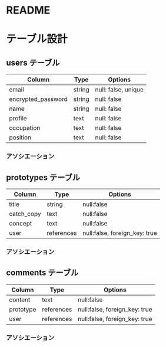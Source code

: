 # README

# テーブル設計

## users テーブル

| Column             | Type   | Options             |
| ------------------ | ------ | ------------------- |
| email              | string | null: false, unique |
| encrypted_password | string | null: false         |
| name               | string | null: false         |
| profile            | text   | null: false         |
| occupation         | text   | null: false         |
| position           | text   | null: false         |

### アソシエーション

## prototypes テーブル

| Column             | Type       | Options                       |
| ------------------ | ---------- | ----------------------------- |
| title              | string     | null:false                    |
| catch_copy         | text       | null:false                    |
| concept            | text       | null:false                    |
| user               | references | null:false, foreign_key: true |

### アソシエーション


## comments テーブル

| Column             | Type       | Options                      |
| ------------------ | ---------- | ---------------------------- |
| content            | text       | null:false |
| prototype          | references | null:false, foreign_key: true|
| user               | references | null:false, foreign_key: true|

### アソシエーション

